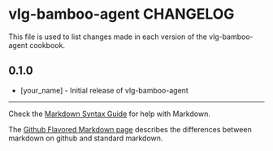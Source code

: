 vlg-bamboo-agent CHANGELOG
==========================

This file is used to list changes made in each version of the vlg-bamboo-agent cookbook.

0.1.0
-----
- [your_name] - Initial release of vlg-bamboo-agent

- - -
Check the [Markdown Syntax Guide](http://daringfireball.net/projects/markdown/syntax) for help with Markdown.

The [Github Flavored Markdown page](http://github.github.com/github-flavored-markdown/) describes the differences between markdown on github and standard markdown.
